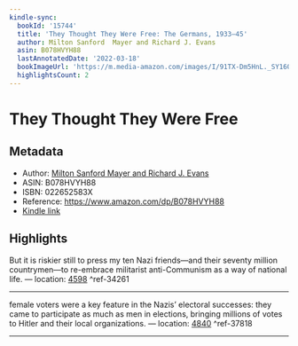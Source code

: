 ```yaml
---
kindle-sync:
  bookId: '15744'
  title: 'They Thought They Were Free: The Germans, 1933–45'
  author: Milton Sanford  Mayer and Richard J. Evans
  asin: B078HVYH88
  lastAnnotatedDate: '2022-03-18'
  bookImageUrl: 'https://m.media-amazon.com/images/I/91TX-Dm5HnL._SY160.jpg'
  highlightsCount: 2
---
```

# They Thought They Were Free
## Metadata
* Author: [Milton Sanford  Mayer and Richard J. Evans](https://www.amazon.com/Milton-Sanford-Mayer/e/B001KINHJW/ref=dp_byline_cont_ebooks_1)
* ASIN: B078HVYH88
* ISBN: 022652583X
* Reference: https://www.amazon.com/dp/B078HVYH88
* [Kindle link](kindle://book?action=open&asin=B078HVYH88)

## Highlights
But it is riskier still to press my ten Nazi friends—and their seventy million countrymen—to re-embrace militarist anti-Communism as a way of national life. — location: [4598](kindle://book?action=open&asin=B078HVYH88&location=4598) ^ref-34261

---
female voters were a key feature in the Nazis’ electoral successes: they came to participate as much as men in elections, bringing millions of votes to Hitler and their local organizations. — location: [4840](kindle://book?action=open&asin=B078HVYH88&location=4840) ^ref-37818

---
